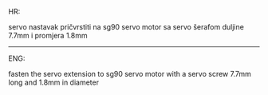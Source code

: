 HR:

servo nastavak pričvrstiti na sg90 servo motor sa servo šerafom duljine 7.7mm i promjera 1.8mm

---

ENG:

fasten the servo extension to sg90 servo motor with a servo screw 7.7mm long and 1.8mm in diameter
